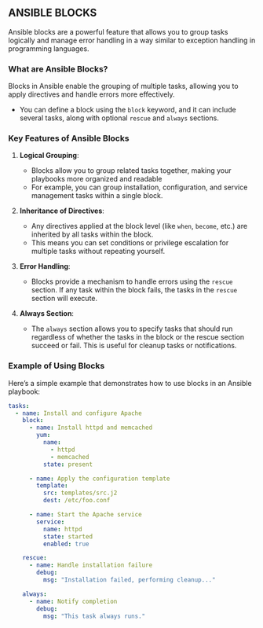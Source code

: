 
## ANSIBLE BLOCKS
Ansible blocks are a powerful feature that allows you to group tasks logically and manage error handling in a way similar to exception handling in programming languages.

### What are Ansible Blocks?
Blocks in Ansible enable the grouping of multiple tasks, allowing you to apply directives and handle errors more effectively. 
- You can define a block using the `block` keyword, and it can include several tasks, along with optional `rescue` and `always` sections.

### Key Features of Ansible Blocks

1. **Logical Grouping**:
   - Blocks allow you to group related tasks together, making your playbooks more organized and readable
   - For example, you can group installation, configuration, and service management tasks within a single block.

2. **Inheritance of Directives**:
   - Any directives applied at the block level (like `when`, `become`, etc.) are inherited by all tasks within the block. 
   - This means you can set conditions or privilege escalation for multiple tasks without repeating yourself.

3. **Error Handling**:
   - Blocks provide a mechanism to handle errors using the `rescue` section. If any task within the block fails, the tasks in the `rescue` section will execute.

4. **Always Section**:
   - The `always` section allows you to specify tasks that should run regardless of whether the tasks in the block or the rescue section succeed or fail. This is useful for cleanup tasks or notifications.

### Example of Using Blocks

Here’s a simple example that demonstrates how to use blocks in an Ansible playbook:

```yaml
tasks:
  - name: Install and configure Apache
    block:
      - name: Install httpd and memcached
        yum:
          name:
            - httpd
            - memcached
          state: present

      - name: Apply the configuration template
        template:
          src: templates/src.j2
          dest: /etc/foo.conf

      - name: Start the Apache service
        service:
          name: httpd
          state: started
          enabled: true

    rescue:
      - name: Handle installation failure
        debug:
          msg: "Installation failed, performing cleanup..."

    always:
      - name: Notify completion
        debug:
          msg: "This task always runs."
```
